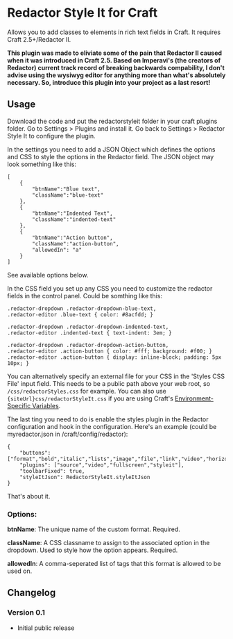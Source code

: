 Redactor Style It for Craft
===========

Allows you to add classes to elements in rich text fields in Craft. It requires Craft 2.5+/Redactor II.

**This plugin was made to eliviate some of the pain that Redactor II caused when it was introduced in Craft 2.5. 
Based on Imperavi's (the creators of Redactor) current track record of breaking backwards compability, I don't advise
using the wysiwyg editor for anything more than what's absolutely necessary. So, introduce this
plugin into your project as a last resort!**


Usage
---
Download the code and put the redactorstyleit folder in your craft plugins folder. Go to Settings > Plugins 
and install it. Go back to Settings > Redactor Style It to configure the plugin.

In the settings you need to add a JSON Object which defines the options and CSS to style the options in the Redactor field. 
The JSON object may look something like this:

    [
        { 
            "btnName":"Blue text", 
            "className":"blue-text"
        },
        { 
            "btnName":"Indented Text", 
            "className":"indented-text"
        },
        { 
            "btnName":"Action button", 
            "className":"action-button",
            "allowedIn": "a"
        }
    ]

See available options below. 

In the CSS field you set up any CSS you need to customize the redactor fields in the 
control panel. Could be somthing like this:

    .redactor-dropdown .redactor-dropdown-blue-text,
    .redactor-editor .blue-text { color: #8acfdd; }
    
    .redactor-dropdown .redactor-dropdown-indented-text, 
    .redactor-editor .indented-text { text-indent: 3em; }

    .redactor-dropdown .redactor-dropdown-action-button,
    .redactor-editor .action-button { color: #fff; background: #f00; }
    .redactor-editor .action-button { display: inline-block; padding: 5px 10px; }
    
You can alternatively specify an external file for your CSS in the 'Styles CSS File' input field. 
This needs to be a public path above your web root, so `/css/redactorStyles.css` for example. You can also use `{siteUrl}css/redactorStyleIt.css` 
if you are using Craft's [Environment-Specific Variables](http://buildwithcraft.com/docs/multi-environment-configs#environment-specific-variables).

The last ting you need to do is enable the styles plugin in the Redactor configuration and hook in the configuration. 
Here's an example (could be myredactor.json in /craft/config/redactor):

    {
	    "buttons": ["format","bold","italic","lists","image","file","link","video","horizontalrule"],
	    "plugins": ["source","video","fullscreen","styleit"],
	    "toolbarFixed": true,
        "styleItJson": RedactorStyleIt.styleItJson
    }


That's about it.
 
 
### Options:

**btnName**: The unique name of the custom format. Required.

**className**: A CSS classname to assign to the associated option in the dropdown. Used to style how the option appears. Required.

**allowedIn**: A comma-seperated list of tags that this format is allowed to be used on.



Changelog
---

### Version 0.1
 - Initial public release
